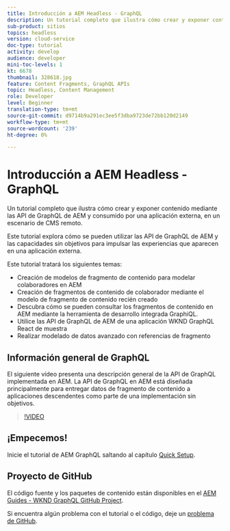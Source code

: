 ```yaml
---
title: Introducción a AEM Headless - GraphQL
description: Un tutorial completo que ilustra cómo crear y exponer contenido mediante las API de AEM GraphQL.
sub-product: sitios
topics: headless
version: cloud-service
doc-type: tutorial
activity: develop
audience: developer
mini-toc-levels: 1
kt: 6678
thumbnail: 328618.jpg
feature: Content Fragments, GraphQL APIs
topic: Headless, Content Management
role: Developer
level: Beginner
translation-type: tm+mt
source-git-commit: d9714b9a291ec3ee5f3dba9723de72bb120d2149
workflow-type: tm+mt
source-wordcount: '239'
ht-degree: 0%

---
```



# Introducción a AEM Headless - GraphQL

Un tutorial completo que ilustra cómo crear y exponer contenido mediante las API de GraphQL de AEM y consumido por una aplicación externa, en un escenario de CMS remoto.

Este tutorial explora cómo se pueden utilizar las API de GraphQL de AEM y las capacidades sin objetivos para impulsar las experiencias que aparecen en una aplicación externa.

Este tutorial tratará los siguientes temas:

* Creación de modelos de fragmento de contenido para modelar colaboradores en AEM
* Creación de fragmentos de contenido de colaborador mediante el modelo de fragmento de contenido recién creado
* Descubra cómo se pueden consultar los fragmentos de contenido en AEM mediante la herramienta de desarrollo integrada GraphiQL.
* Utilice las API de GraphQL de AEM de una aplicación WKND GraphQL React de muestra
* Realizar modelado de datos avanzado con referencias de fragmento

## Información general de GraphQL

El siguiente vídeo presenta una descripción general de la API de GraphQL implementada en AEM. La API de GraphQL en AEM está diseñada principalmente para entregar datos de fragmento de contenido a aplicaciones descendentes como parte de una implementación sin objetivos.

>[!VIDEO](https://video.tv.adobe.com/v/328618/?quality=12&learn=on)

## ¡Empecemos!

Inicie el tutorial de AEM GraphQL saltando al capítulo [Quick Setup](./setup.md).

## Proyecto de GitHub

El código fuente y los paquetes de contenido están disponibles en el [AEM Guides - WKND GraphQL GitHub Project](https://github.com/adobe/aem-guides-wknd-graphql).

Si encuentra algún problema con el tutorial o el código, deje un [problema de GitHub](https://github.com/adobe/aem-guides-wknd-graphql/issues).
